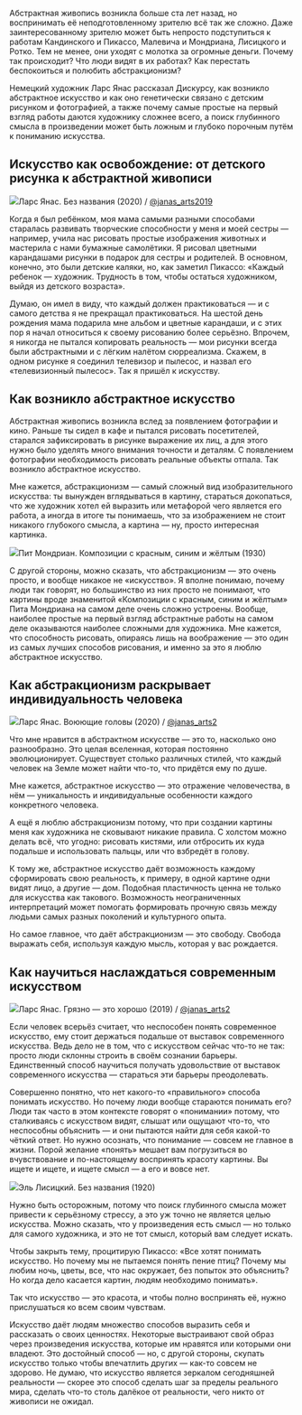Абстрактная живопись возникла больше ста лет назад, но воспринимать её неподготовленному зрителю всё так же сложно. Даже заинтересованному зрителю может быть непросто подступиться к работам Кандинского и Пикассо, Малевича и Мондриана, Лисицкого и Ротко. Тем не менее, они уходят с молотка за огромные деньги. Почему так происходит? Что люди видят в их работах? Как перестать беспокоиться и полюбить абстракционизм?   
  
Немецкий художник Ларс Янас рассказал Дискурсу, как возникло абстрактное искусство и как оно генетически связано с детским рисунком и фотографией, а также почему самые простые на первый взгляд работы даются художнику сложнее всего, а поиск глубинного смысла в произведении может быть ложным и глубоко порочным путём к пониманию искусства.

## Искусство как освобождение: от детского рисунка к абстрактной живописи

![](https://assets.discours.io/unsafe/900x/production/image/dfa63ea0-f8d8-11ea-92e9-739210b38267.jpg)Ларс Янас. Без названия (2020) / [@janas_arts2019](https://www.instagram.com/janas_arts2019/)

Когда я был ребёнком, моя мама самыми разными способами старалась развивать творческие способности у меня и моей сестры — например, учила нас рисовать простые изображения животных и мастерила с нами бумажные самолётики. Я рисовал цветными карандашами рисунки в подарок для сестры и родителей. В основном, конечно, это были детские каляки, но, как заметил Пикассо: «Каждый ребенок — художник. Трудность в том, чтобы остаться художником, выйдя из детского возраста». 

Думаю, он имел в виду, что каждый должен практиковаться — и с самого детства я не прекращал практиковаться. На шестой день рождения мама подарила мне альбом и цветные карандаши, и с этих пор я начал относиться к своему рисованию более серьёзно. Впрочем, я никогда не пытался копировать реальность — мои рисунки всегда были абстрактными и с лёгким налётом сюрреализма. Скажем, в одном рисунке я соединил телевизор и пылесос, и назвал его «телевизионный пылесос». Так я пришёл к искусству.

## Как возникло абстрактное искусство

Абстрактная живопись возникла вслед за появлением фотографии и кино. Раньше ты сидел в кафе и пытался рисовать посетителей, старался зафиксировать в рисунке выражение их лиц, а для этого нужно было уделять много внимания точности и деталям. С появлением фотографии необходимость рисовать реальные объекты отпала. Так возникло абстрактное искусство. 

Мне кажется, абстракционизм — самый сложный вид изобразительного искусства: ты вынужден вглядываться в картину, стараться докопаться, что же художник хотел ей выразить или метафорой чего является его работа, а иногда в итоге ты понимаешь, что за изображением не стоит никакого глубокого смысла, а картина — ну, просто интересная картинка.

![](https://assets.discours.io/unsafe/900x/production/image/bf27a060-e942-11ea-aa06-dd56e2d0c34b.jpeg)Пит Мондриан. Композиции с красным, синим и жёлтым (1930)

С другой стороны, можно сказать, что абстракционизм — это очень просто, и вообще никакое не «искусство». Я вполне понимаю, почему люди так говорят, но большинство из них просто не понимают, что картины вроде знаменитой «Композиции с красным, синим и жёлтым» Пита Мондриана на самом деле очень сложно устроены. Вообще, наиболее простые на первый взгляд абстрактные работы на самом деле оказываются наиболее сложными для художника. Мне кажется, что способность рисовать, опираясь лишь на воображение — это один из самых лучших способов рисования, и именно за это я люблю абстрактное искусство.

## Как абстракционизм раскрывает индивидуальность человека

![](https://assets.discours.io/unsafe/900x/production/image/10d86840-e943-11ea-aa06-dd56e2d0c34b.jpeg)Ларс Янас. Воюющие головы (2020) / [@janas_arts2](https://www.instagram.com/janas_arts2019/)

Что мне нравится в абстрактном искусстве — это то, насколько оно разнообразно. Это целая вселенная, которая постоянно эволюционирует. Существует столько различных стилей, что каждый человек на Земле может найти что-то, что придётся ему по душе. 

Мне кажется, абстрактное искусство — это отражение человечества, в нём — уникальность и индивидуальные особенности каждого конкретного человека.

А ещё я люблю абстракционизм потому, что при создании картины меня как художника не сковывают никакие правила. С холстом можно делать всё, что угодно: рисовать кистями, или отбросить их куда подальше и использовать пальцы, или что взбредёт в голову.

К тому же, абстрактное искусство даёт возможность каждому сформировать свою реальность, к примеру, в одной картине одни видят лицо, а другие — дом. Подобная пластичность ценна не только для искусства как такового. Возможность неограниченных интерпретаций может помогать формировать прочную связь между людьми самых разных поколений и культурного опыта.

Но самое главное, что даёт абстракционизм — это свободу. Свобода выражать себя, используя каждую мысль, которая у вас рождается.

## Как научиться наслаждаться современным искусством

![](https://assets.discours.io/unsafe/900x/production/image/fb7e1100-f8df-11ea-92e9-739210b38267.jpg)Ларс Янас. Грязно — это хорошо (2019) / [@janas_arts2](https://www.instagram.com/janas_arts2019/)

Если человек всерьёз считает, что неспособен понять современное искусство, ему стоит держаться подальше от выставок современного искусства. Ведь дело не в том, что с искусством сейчас что-то не так: просто люди склонны строить в своём сознании барьеры. Единственный способ научиться получать удовольствие от выставок современного искусства — стараться эти барьеры преодолевать.

Совершенно понятно, что нет какого-то «правильного» способа понимать искусство. Но почему люди вообще стараются понимать его? Люди так часто в этом контексте говорят о «понимании» потому, что сталкиваясь с искусством видят, слышат или ощущают что-то, что неспособны объяснить — и они пытаются найти для себя какой-то чёткий ответ. Но нужно осознать, что понимание — совсем не главное в жизни. Порой желание «понять» мешает вам погрузиться во вчувствование и по-настоящему воспринять красоту картины. Вы ищете и ищете, и ищете смысл — а его и вовсе нет. 

![](https://assets.discours.io/unsafe/900x/production/image/76bedbc0-f8da-11ea-92e9-739210b38267.jpg)Эль Лисицкий. Без названия (1920)

Нужно быть осторожным, потому что поиск глубинного смысла может привести к серьёзному стрессу, а это уж точно не является целью искусства. Можно сказать, что у произведения есть смысл — но только для самого художника, и это не тот смысл, который вам следует искать.

Чтобы закрыть тему, процитирую Пикассо: «Все хотят понимать искусство. Но почему мы не пытаемся понять пение птиц? Почему мы любим ночь, цветы, все, что нас окружает, без попыток это объяснить? Но когда дело касается картин, людям необходимо понимать»‌.

Так что искусство — это красота, и чтобы полно воспринять её, нужно прислушаться ко всем своим чувствам.

Искусство даёт людям множество способов выразить себя и рассказать о своих ценностях. Некоторые выстраивают свой образ через произведения искусства, которые им нравятся или которыми они владеют. Это достойный способ — но, с другой стороны, скупать искусство только чтобы впечатлить других — как-то совсем не здорово. Не думаю, что искусство является зеркалом сегодняшней реальности — скорее это способ сделать шаг за пределы реального мира, сделать что-то столь далёкое от реальности, чего никто от живописи не ожидал.
